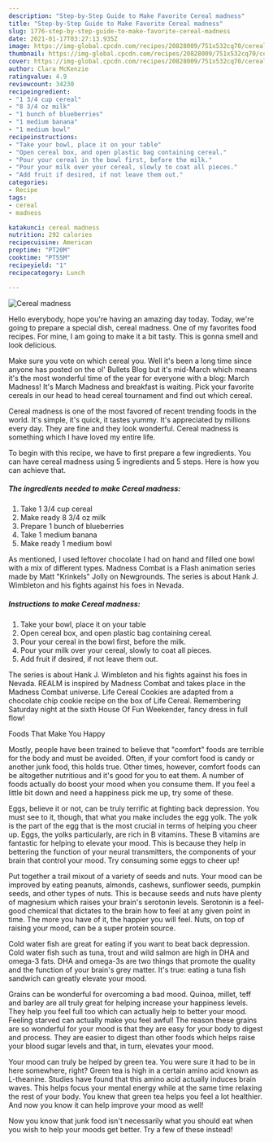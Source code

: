 ```yaml
---
description: "Step-by-Step Guide to Make Favorite Cereal madness"
title: "Step-by-Step Guide to Make Favorite Cereal madness"
slug: 1776-step-by-step-guide-to-make-favorite-cereal-madness
date: 2021-01-17T03:27:13.935Z
image: https://img-global.cpcdn.com/recipes/20828009/751x532cq70/cereal-madness-recipe-main-photo.jpg
thumbnail: https://img-global.cpcdn.com/recipes/20828009/751x532cq70/cereal-madness-recipe-main-photo.jpg
cover: https://img-global.cpcdn.com/recipes/20828009/751x532cq70/cereal-madness-recipe-main-photo.jpg
author: Clara McKenzie
ratingvalue: 4.9
reviewcount: 34230
recipeingredient:
- "1 3/4 cup cereal"
- "8 3/4 oz milk"
- "1 bunch of blueberries"
- "1 medium banana"
- "1 medium bowl"
recipeinstructions:
- "Take your bowl, place it on your table"
- "Open cereal box, and open plastic bag containing cereal."
- "Pour your cereal in the bowl first, before the milk."
- "Pour your milk over your cereal, slowly to coat all pieces."
- "Add fruit if desired, if not leave them out."
categories:
- Recipe
tags:
- cereal
- madness

katakunci: cereal madness 
nutrition: 292 calories
recipecuisine: American
preptime: "PT20M"
cooktime: "PT55M"
recipeyield: "1"
recipecategory: Lunch

---
```



![Cereal madness](https://img-global.cpcdn.com/recipes/20828009/751x532cq70/cereal-madness-recipe-main-photo.jpg)

Hello everybody, hope you're having an amazing day today. Today, we're going to prepare a special dish, cereal madness. One of my favorites food recipes. For mine, I am going to make it a bit tasty. This is gonna smell and look delicious.

Make sure you vote on which cereal you. Well it&#39;s been a long time since anyone has posted on the ol&#39; Bullets Blog but it&#39;s mid-March which means it&#39;s the most wonderful time of the year for everyone with a blog: March Madness! It&#39;s March Madness and breakfast is waiting. Pick your favorite cereals in our head to head cereal tournament and find out which cereal.

Cereal madness is one of the most favored of recent trending foods in the world. It's simple, it's quick, it tastes yummy. It's appreciated by millions every day. They are fine and they look wonderful. Cereal madness is something which I have loved my entire life.


To begin with this recipe, we have to first prepare a few ingredients. You can have cereal madness using 5 ingredients and 5 steps. Here is how you can achieve that.

<!--inarticleads1-->

##### The ingredients needed to make Cereal madness:

1. Take 1 3/4 cup cereal
1. Make ready 8 3/4 oz milk
1. Prepare 1 bunch of blueberries
1. Take 1 medium banana
1. Make ready 1 medium bowl


As mentioned, I used leftover chocolate I had on hand and filled one bowl with a mix of different types. Madness Combat is a Flash animation series made by Matt &#34;Krinkels&#34; Jolly on Newgrounds. The series is about Hank J. Wimbleton and his fights against his foes in Nevada. 

<!--inarticleads2-->

##### Instructions to make Cereal madness:

1. Take your bowl, place it on your table
1. Open cereal box, and open plastic bag containing cereal.
1. Pour your cereal in the bowl first, before the milk.
1. Pour your milk over your cereal, slowly to coat all pieces.
1. Add fruit if desired, if not leave them out.


The series is about Hank J. Wimbleton and his fights against his foes in Nevada. REALM is inspired by Madness Combat and takes place in the Madness Combat universe. Life Cereal Cookies are adapted from a chocolate chip cookie recipe on the box of Life Cereal. Remembering Saturday night at the sixth House Of Fun Weekender, fancy dress in full flow! 

Foods That Make You Happy


Mostly, people have been trained to believe that "comfort" foods are terrible for the body and must be avoided. Often, if your comfort food is candy or another junk food, this holds true. Other times, however, comfort foods can be altogether nutritious and it's good for you to eat them. A number of foods actually do boost your mood when you consume them. If you feel a little bit down and need a happiness pick me up, try some of these.

Eggs, believe it or not, can be truly terrific at fighting back depression. You must see to it, though, that what you make includes the egg yolk. The yolk is the part of the egg that is the most crucial in terms of helping you cheer up. Eggs, the yolks particularly, are rich in B vitamins. These B vitamins are fantastic for helping to elevate your mood. This is because they help in bettering the function of your neural transmitters, the components of your brain that control your mood. Try consuming some eggs to cheer up!

Put together a trail mixout of a variety of seeds and nuts. Your mood can be improved by eating peanuts, almonds, cashews, sunflower seeds, pumpkin seeds, and other types of nuts. This is because seeds and nuts have plenty of magnesium which raises your brain's serotonin levels. Serotonin is a feel-good chemical that dictates to the brain how to feel at any given point in time. The more you have of it, the happier you will feel. Nuts, on top of raising your mood, can be a super protein source.

Cold water fish are great for eating if you want to beat back depression. Cold water fish such as tuna, trout and wild salmon are high in DHA and omega-3 fats. DHA and omega-3s are two things that promote the quality and the function of your brain's grey matter. It's true: eating a tuna fish sandwich can greatly elevate your mood. 

Grains can be wonderful for overcoming a bad mood. Quinoa, millet, teff and barley are all truly great for helping increase your happiness levels. They help you feel full too which can actually help to better your mood. Feeling starved can actually make you feel awful! The reason these grains are so wonderful for your mood is that they are easy for your body to digest and process. They are easier to digest than other foods which helps raise your blood sugar levels and that, in turn, elevates your mood.

Your mood can truly be helped by green tea. You were sure it had to be in here somewhere, right? Green tea is high in a certain amino acid known as L-theanine. Studies have found that this amino acid actually induces brain waves. This helps focus your mental energy while at the same time relaxing the rest of your body. You knew that green tea helps you feel a lot healthier. And now you know it can help improve your mood as well!

Now you know that junk food isn't necessarily what you should eat when you wish to help your moods get better. Try a few of these instead!

